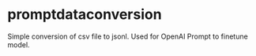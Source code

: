 # promptdataconversion

Simple conversion of csv file to jsonl. Used for OpenAI Prompt to finetune model.
